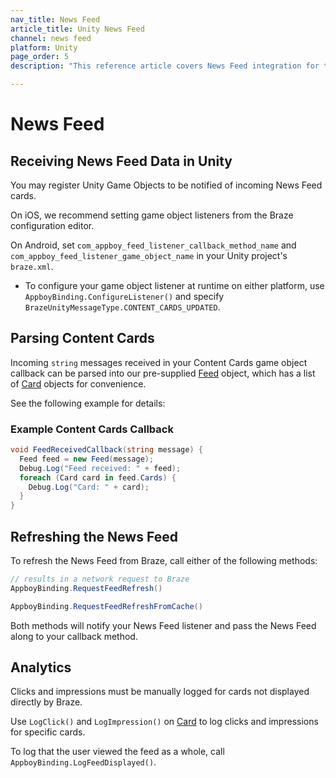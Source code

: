 ```yaml
---
nav_title: News Feed
article_title: Unity News Feed
channel: news feed
platform: Unity
page_order: 5
description: "This reference article covers News Feed integration for the Unity platform."

---
```


# News Feed

## Receiving News Feed Data in Unity

You may register Unity Game Objects to be notified of incoming News Feed cards. 

On iOS, we recommend setting game object listeners from the Braze configuration editor.

On Android, set `com_appboy_feed_listener_callback_method_name` and `com_appboy_feed_listener_game_object_name` in your Unity project's `braze.xml`.

- To configure your game object listener at runtime on either platform, use `AppboyBinding.ConfigureListener()` and specify `BrazeUnityMessageType.CONTENT_CARDS_UPDATED`.

## Parsing Content Cards

Incoming `string` messages received in your Content Cards game object callback can be parsed into our pre-supplied [Feed][11] object, which has a list of [Card][12] objects for convenience.

See the following example for details:

### Example Content Cards Callback

```csharp
void FeedReceivedCallback(string message) {
  Feed feed = new Feed(message);
  Debug.Log("Feed received: " + feed);
  foreach (Card card in feed.Cards) {
    Debug.Log("Card: " + card);
  }
}
```

## Refreshing the News Feed

To refresh the News Feed from Braze, call either of the following methods:

```csharp
// results in a network request to Braze
AppboyBinding.RequestFeedRefresh()

AppboyBinding.RequestFeedRefreshFromCache()
```

Both methods will notify your News Feed listener and pass the News Feed along to your callback method.

## Analytics

Clicks and impressions must be manually logged for cards not displayed directly by Braze.

Use `LogClick()` and `LogImpression()` on [Card][12] to log clicks and impressions for specific cards.

To log that the user viewed the feed as a whole, call `AppboyBinding.LogFeedDisplayed()`.

[11]: https://github.com/Appboy/appboy-unity-sdk/blob/master/Assets/Plugins/Appboy/models/Feed.cs
[12]: https://github.com/Appboy/appboy-unity-sdk/blob/master/Assets/Plugins/Appboy/models/Cards/Card.cs
